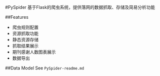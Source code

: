 #PySpider
  基于Flask的爬虫系统，提供落网的数据抓取、存储及简易分析功能
  
##Features
*  爬虫规则配置    
*  资源抓取功能   
*  静态资源存储   
*  抓取结果展示   
*  期刊感谢人数图表展示   
*  数据导出  

##Data Model
See `` PySpider-readme.md ``